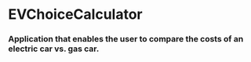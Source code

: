 # EVChoiceCalculator

### Application that enables the user to compare the costs of an electric car vs. gas car.
